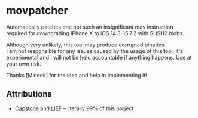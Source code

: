 # movpatcher
Automatically patches one not such an insignificant mov instruction required for downgrading iPhone X to iOS 14.3-15.7.2 with SHSH2 blobs.

Although very unlikely, this tool may produce corrupted binaries.  
I am not responsible for any issues caused by the usage of this tool, it's experimental and I will not be held accountable if anything happens. Use at your own risk.

Thanks [Mineek] for the idea and help in implementing it!  


## Attributions
- [Capstone](https://www.capstone-engine.org) and [LIEF](https://lief.re) –  literally 99% of this project
